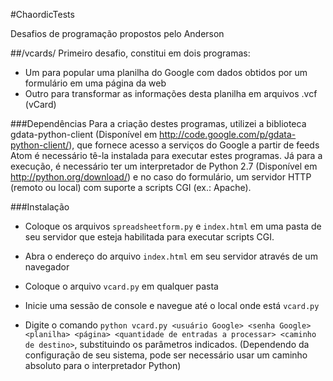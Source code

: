 #ChaordicTests

Desafios de programação propostos pelo Anderson

##/vcards/
Primeiro desafio, constitui em dois programas:
- Um para popular uma planilha do Google com dados obtidos por um formulário em uma página da web
- Outro para transformar as informações desta planilha em arquivos .vcf (vCard)

###Dependências
Para a criação destes programas, utilizei a biblioteca gdata-python-client (Disponível em <http://code.google.com/p/gdata-python-client/>), que fornece acesso a serviços do Google a partir de feeds Atom é necessário tê-la instalada para executar estes programas.
Já para a execução, é necessário ter um interpretador de Python 2.7 (Disponível em <http://python.org/download/>) e no caso do formulário, um servidor HTTP (remoto ou local) com suporte a scripts CGI (ex.: Apache).

###Instalação
- Coloque os arquivos `spreadsheetform.py` e `index.html` em uma pasta de seu servidor que esteja habilitada para executar scripts CGI.
- Abra o endereço do arquivo `index.html` em seu servidor através de um navegador

- Coloque o arquivo `vcard.py` em qualquer pasta
- Inicie uma sessão de console e navegue até o local onde está `vcard.py`
- Digite o comando `python vcard.py <usuário Google> <senha Google> <planilha> <página> <quantidade de entradas a processar> <caminho de destino>`, substituindo os parâmetros indicados. (Dependendo da configuração de seu sistema, pode ser necessário usar um caminho absoluto para o interpretador Python)
